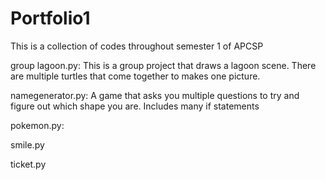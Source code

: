 # Portfolio1
This is a collection of codes throughout semester 1 of APCSP

group lagoon.py: This is a group project that draws a lagoon scene. There are multiple turtles that come together to makes one picture.

namegenerator.py: A game that asks you multiple questions to try and figure out which shape you are. Includes many if statements

pokemon.py: 

smile.py

ticket.py
